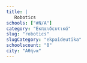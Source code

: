 ```yaml
---
title: |
   Robotics
schools: ["#N/A"]
category: "Εκπαιδευτικά"
slug: "robotics"
slugCategory: "ekpaideutika"
schoolscount: "0"
city: "Αθήνα"
---
```


